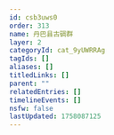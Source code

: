 ```yaml
---
id: csb3uws0
order: 313
name: 丹巴县古碉群
layer: 2
categoryId: cat_9yUWRRAg
tagIds: []
aliases: []
titledLinks: []
parent: ""
relatedEntries: []
timelineEvents: []
nsfw: false
lastUpdated: 1758087125
---
```


